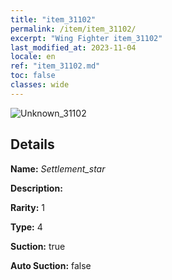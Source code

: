 ```yaml
---
title: "item_31102"
permalink: /item/item_31102/
excerpt: "Wing Fighter item_31102"
last_modified_at: 2023-11-04
locale: en
ref: "item_31102.md"
toc: false
classes: wide
---
```



 ![Unknown_31102](/images/item/Settlement_star_p.png)



## Details

 **Name:** *Settlement_star* 

 **Description:** 

 **Rarity:** 1 

 **Type:** 4 

 **Suction:** true 

 **Auto Suction:** false 


